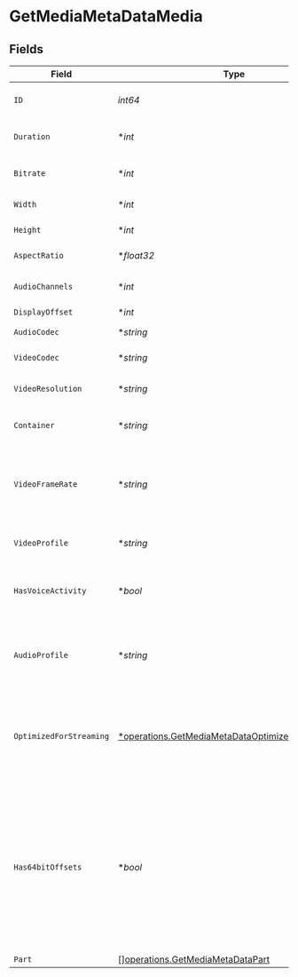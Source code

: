 # GetMediaMetaDataMedia


## Fields

| Field                                                                                                                                                    | Type                                                                                                                                                     | Required                                                                                                                                                 | Description                                                                                                                                              | Example                                                                                                                                                  |
| -------------------------------------------------------------------------------------------------------------------------------------------------------- | -------------------------------------------------------------------------------------------------------------------------------------------------------- | -------------------------------------------------------------------------------------------------------------------------------------------------------- | -------------------------------------------------------------------------------------------------------------------------------------------------------- | -------------------------------------------------------------------------------------------------------------------------------------------------------- |
| `ID`                                                                                                                                                     | *int64*                                                                                                                                                  | :heavy_check_mark:                                                                                                                                       | Unique media identifier.                                                                                                                                 | 387322                                                                                                                                                   |
| `Duration`                                                                                                                                               | **int*                                                                                                                                                   | :heavy_minus_sign:                                                                                                                                       | Duration of the media in milliseconds.                                                                                                                   | 9610350                                                                                                                                                  |
| `Bitrate`                                                                                                                                                | **int*                                                                                                                                                   | :heavy_minus_sign:                                                                                                                                       | Bitrate in bits per second.                                                                                                                              | 25512                                                                                                                                                    |
| `Width`                                                                                                                                                  | **int*                                                                                                                                                   | :heavy_minus_sign:                                                                                                                                       | Video width in pixels.                                                                                                                                   | 3840                                                                                                                                                     |
| `Height`                                                                                                                                                 | **int*                                                                                                                                                   | :heavy_minus_sign:                                                                                                                                       | Video height in pixels.                                                                                                                                  | 1602                                                                                                                                                     |
| `AspectRatio`                                                                                                                                            | **float32*                                                                                                                                               | :heavy_minus_sign:                                                                                                                                       | Aspect ratio of the video.                                                                                                                               | 2.35                                                                                                                                                     |
| `AudioChannels`                                                                                                                                          | **int*                                                                                                                                                   | :heavy_minus_sign:                                                                                                                                       | Number of audio channels.                                                                                                                                | 6                                                                                                                                                        |
| `DisplayOffset`                                                                                                                                          | **int*                                                                                                                                                   | :heavy_minus_sign:                                                                                                                                       | N/A                                                                                                                                                      | 50                                                                                                                                                       |
| `AudioCodec`                                                                                                                                             | **string*                                                                                                                                                | :heavy_minus_sign:                                                                                                                                       | Audio codec used.                                                                                                                                        | aac                                                                                                                                                      |
| `VideoCodec`                                                                                                                                             | **string*                                                                                                                                                | :heavy_minus_sign:                                                                                                                                       | Video codec used.                                                                                                                                        | hevc                                                                                                                                                     |
| `VideoResolution`                                                                                                                                        | **string*                                                                                                                                                | :heavy_minus_sign:                                                                                                                                       | Video resolution (e.g., 4k).                                                                                                                             | 4k                                                                                                                                                       |
| `Container`                                                                                                                                              | **string*                                                                                                                                                | :heavy_minus_sign:                                                                                                                                       | Container format of the media.                                                                                                                           | mp4                                                                                                                                                      |
| `VideoFrameRate`                                                                                                                                         | **string*                                                                                                                                                | :heavy_minus_sign:                                                                                                                                       | Frame rate of the video. Values found include NTSC, PAL, 24p<br/>                                                                                        | 24p                                                                                                                                                      |
| `VideoProfile`                                                                                                                                           | **string*                                                                                                                                                | :heavy_minus_sign:                                                                                                                                       | Video profile (e.g., main 10).                                                                                                                           | main 10                                                                                                                                                  |
| `HasVoiceActivity`                                                                                                                                       | **bool*                                                                                                                                                  | :heavy_minus_sign:                                                                                                                                       | Indicates whether voice activity is detected.                                                                                                            | false                                                                                                                                                    |
| `AudioProfile`                                                                                                                                           | **string*                                                                                                                                                | :heavy_minus_sign:                                                                                                                                       | The audio profile used for the media (e.g., DTS, Dolby Digital, etc.).                                                                                   | dts                                                                                                                                                      |
| `OptimizedForStreaming`                                                                                                                                  | [*operations.GetMediaMetaDataOptimizedForStreaming](../../models/operations/getmediametadataoptimizedforstreaming.md)                                    | :heavy_minus_sign:                                                                                                                                       | Has this media been optimized for streaming. NOTE: This can be 0, 1, false or true                                                                       |                                                                                                                                                          |
| `Has64bitOffsets`                                                                                                                                        | **bool*                                                                                                                                                  | :heavy_minus_sign:                                                                                                                                       | Indicates whether the media has 64-bit offsets.<br/>This is relevant for media files that may require larger offsets than what 32-bit integers can provide.<br/> | false                                                                                                                                                    |
| `Part`                                                                                                                                                   | [][operations.GetMediaMetaDataPart](../../models/operations/getmediametadatapart.md)                                                                     | :heavy_minus_sign:                                                                                                                                       | N/A                                                                                                                                                      |                                                                                                                                                          |
